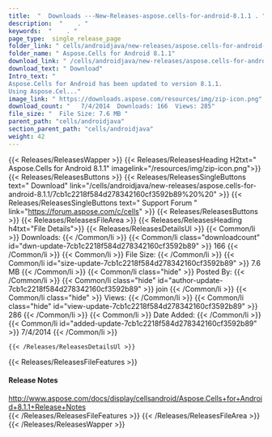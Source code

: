 ```yaml
---
title:  "  Downloads ---New-Releases-aspose.cells-for-android-8.1.1 . " 
description:  "    . " 
keywords:  "    . " 
page_type:  single_release_page
folder_link: " cells/androidjava/new-releases/aspose.cells-for-android-8.1.1/"
folder_name: " Aspose.Cells for Android 8.1.1"
download_link: " /cells/androidjava/new-releases/aspose.cells-for-android-8.1.1/7cb1c2218f584d278342160cf3592b89"
download_text: " Download"
Intro_text: " 
Aspose.Cells for Android has been updated to version 8.1.1. 
Using Aspose.Cel..."
image_link: " https://downloads.aspose.com/resources/img/zip-icon.png"
download_count: "   7/4/2014  Downloads: 166  Views: 285"
file_size: "  File Size: 7.6 MB "
parent_path: "cells/androidjava"
section_parent_path: "cells/androidjava"
weight: 42 
---
```


{{< Releases/ReleasesWapper >}}
  {{< Releases/ReleasesHeading H2txt=" Aspose.Cells for Android 8.1.1" imagelink="/resources/img/zip-icon.png">}}
  {{< Releases/ReleasesButtons >}}
    {{< Releases/ReleasesSingleButtons text=" Download" link="/cells/androidjava/new-releases/aspose.cells-for-android-8.1.1/7cb1c2218f584d278342160cf3592b89%20%20" >}}
    {{< Releases/ReleasesSingleButtons text=" Support Forum " link="https://forum.aspose.com/c/cells" >}}
  {{< Releases/ReleasesButtons >}}
  {{< Releases/ReleasesFileArea >}}
    {{< Releases/ReleasesHeading h4txt="File Details">}}
    {{< Releases/ReleasesDetailsUl >}}
            {{< Common/li  >}} Downloads: {{< /Common/li >}} 
      {{< Common/li class="downloadcount" id="dwn-update-7cb1c2218f584d278342160cf3592b89" >}} 166 {{< /Common/li >}} 
      {{< Common/li  >}} File Size: {{< /Common/li >}} 
      {{< Common/li id="size-update-7cb1c2218f584d278342160cf3592b89" >}} 7.6 MB {{< /Common/li >}} 
      {{< Common/li  class="hide" >}} Posted By: {{< /Common/li >}} 
      {{< Common/li class="hide" id="author-update-7cb1c2218f584d278342160cf3592b89" >}} join {{< /Common/li >}} 
      {{< Common/li class="hide"  >}} Views: {{< /Common/li >}} 
      {{< Common/li class="hide" id="view-update-7cb1c2218f584d278342160cf3592b89" >}} 286 {{< /Common/li >}} 
      {{< Common/li  >}} Date Added: {{< /Common/li >}} 
      {{< Common/li id="added-update-7cb1c2218f584d278342160cf3592b89" >}} 7/4/2014 {{< /Common/li >}} 

    {{< /Releases/ReleasesDetailsUl >}}

  {{< Releases/ReleasesFileFeatures >}}
      <h4>Release Notes</h4><div><a href="http://www.aspose.com/docs/display/cellsandroid/Aspose.Cells+for+Android+8.1.1+Release+Notes">http://www.aspose.com/docs/display/cellsandroid/Aspose.Cells+for+Android+8.1.1+Release+Notes</a></div>
  {{< /Releases/ReleasesFileFeatures >}}
 {{< /Releases/ReleasesFileArea >}}
{{< /Releases/ReleasesWapper >}}


